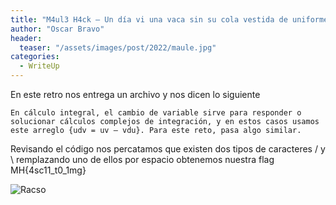 ```yaml
---
title: "M4ul3 H4ck – Un día vi una vaca sin su cola vestida de uniforme"
author: "Oscar Bravo"
header: 
  teaser: "/assets/images/post/2022/maule.jpg"
categories:
  - WriteUp
---
```


En este retro nos entrega un archivo y nos dicen lo siguiente

	En cálculo integral, el cambio de variable sirve para responder o solucionar cálculos complejos de integración, y en estos casos usamos este arreglo {udv = uv – vdu}. Para este reto, pasa algo similar.

Revisando el código nos percatamos que existen dos tipos de caracteres / y \ remplazando uno de ellos por espacio obtenemos nuestra flag MH{4sc11_t0_1mg}


![Racso](https://www.hackthebox.com/badge/image/159593)